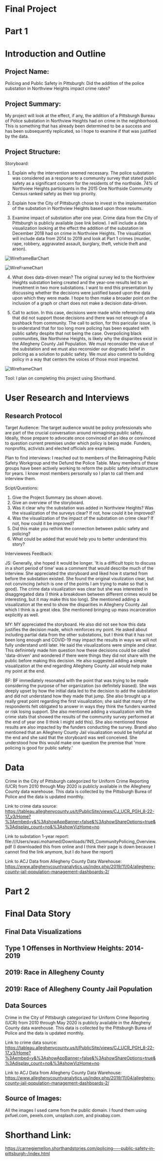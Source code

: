 # Final Project

# Part 1

# Introduction and Outline

## Project Name: 
Policing and Public Safety in Pittsburgh: Did the addition of the police substation in Northview Heights impact crime rates?

## Project Summary: 
My project will look at the effect, if any, the addition of a Pittsburgh Bureau of Police substation in Northview Heights had on crime in the neighborhood. This is something that has already been determined to be a success and has been subsequently replicated, so I hope to examine if that was justified by the data. 

## Project Structure: 

Storyboard:
1. Explain why the intervention seemed necessary. The police substation was considered as a response to a community survey that stated public safety as a significant concern for the residents of the northside. 74% of Northview Heights participants in the 2015 One Northside Community Census ranked safety as their top priority. 

2. Explain how the City of Pittsburgh chose to invest in the implementation of the substation in Northview Heights based upon those results. 

3. Examine impact of substation after one year. Crime data from the City of Pittsburgh is publicly available (see link below). I will include a data visualization looking at the effect the addition of the substation in December 2018 had on crime in Northview Heights. The visualization will include data from 2014 to 2019 and look at Part 1 crimes (murder, rape, robbery, aggravated assault, burglary, theft, vehicle theft and arson).

![WireframeBarChart](https://user-images.githubusercontent.com/68036976/88978647-1bb11300-d28e-11ea-9104-0f19a24f5409.jpg)

![WireFrameChart](https://user-images.githubusercontent.com/68036976/88978721-3be0d200-d28e-11ea-8197-07f5a0c21dfc.jpg)

4. What does data-driven mean? The original survey led to the Northview Heights substation being created and the year-one results led to an investment in two more substations. I want to end this presentation by discussing whether the decisions were justified based upon the data upon which they were made. I hope to then make a broader point on the inclusion of a graph or chart does not make a decision data-driven.

5. Call to action. In this case, decisions were made while referencing data that did not support those decisions and there was not enough of a pushback from community. The call to action, for this paricular issue, is to understand that for too long more policing has been equated with public safety despite that not being the case. Overpolicing black communities, like Northview Heights, is likely why the dispariites exist in the Allegheny County Jail Population. We must reconsider the value of the substation and we must also reconsider our dogmatic belief in policing as a solution to public safety. We must also commit to building policy in a way that centers the voices of those most impacted. 

![WireframeChart](https://user-images.githubusercontent.com/68036976/88981964-2622db00-d295-11ea-82f4-ae75921b17ba.jpg)

Tool: I plan on completing this project using Shorthand. 


# User Research and Interviews

## Research Protocol
Target Audience: 
The target audience would be policy professionals who are part of the crucial conversation around reimagining public safety. Ideally, those prepare to advocate once convinced of an idea or convinced to question current premises under which policy is being made. Funders, nonprofits, activists and elected officials are examples. 

Plan to find interviews: 
I reached out to members of the Reimagining Public Safety Workgroup and the Defund the Police Table. Many members of these groups have been actively working to reform the public safety infrastructure for years. I know most members personally so I plan to call them and interview them. 

Scipt/Questions:
1. Give the Project Summary (as shown above).
2. Give an overview of the storyboard. 
3. Was it clear why the substation was added in Northview Heights? Was the visualization of the surveys clear? If not, how could it be improved? 
4. Was the visualization of the impact of the substation on crime clear? If not, how could it be improved? 
5. Did this make you rethink the connection between public safety and policing? 
6. What could be added that would help you to better understand this story? 

Interviewees Feedback:

JS: Generally, she hoped it would be longer. 'It is a difficult topic to discuss in a short period of time' was a comment that would describe much of the interview. She appreciated the storyboard and liked how it started from before the substation existed. She found the original visulization clear, but not convincing (which is one of the points I am trying to make so that is good). The crime data visualization was clear but she was interested in disaggregated data (I think a breakdown between different crimes would be interesting, but it may make this too long). She mentioned adding a visualization at the end to show the disparities in Allegheny County Jail which I think is a great idea. She mentioned bringing up mass incarceration explicitly as well. 

MY: MY appreciated the storyboard. He also did not see how this data justifies the decision made, which reinforces my point. He asked about including partial data from the other substations, but I think that it has not been long enough and COVID-19 may impact the results in ways we will not fully understand until later. He said the visualizations were simple and clear. This definintely made him question how these decisions could be called 'data-driven' and wondered if there were things they did not share with the public before making this decision. He also suggested adding a simple visualization at the end regarding Allegheny County Jail would help make my point at the end. 

BF: BF immediately resonated with the point that was trying to be made considering the purpose of her organization (so definitely biased). She was deeply upset by how the initial data led to the decision to add the substation and did not understand how they made that jump. She also brought up a really great point regarding the first visualization; she said that many of the respondents felt obligated to answer in ways they think the funders wanted or risk losing support. She also mentioned adding a visualization with the crime stats that showed the results of the community survey performed at the end of year one (I think I might add this). She also mentioned those results are also impacted by the funders conducting the survey. Brandi also mentioned that an Allegheny County Jail visualization would be helpful at the end and she said that the storyboard was well conceived. She understood how this would make one question the premise that 'more policing is good for public safety.'

# Data
Crime in the City of Pittsburgh categorized for Uniform Crime Reporting (UCR) from 2010 through May 2020 is publicly available in the Allegheny County data warehouse. This data is collected by the Pittsburgh Burea of Police and the data is updated monthly. 

Link to crime data source: https://tableau.alleghenycounty.us/t/PublicSite/views/CJ_UCR_PGH_8-22-17_v3/Home?%3Aembed=y&%3AshowAppBanner=false&%3AshowShareOptions=true&%3Adisplay_count=no&%3AshowVizHome=no

Link to substation 1-year report: file:///Users/wasi.mohamed/Downloads/1NS_CommunityPolicing_Overview.pdf (I downloaded this from online and I think their page is down because I cannot find the link anymore, but I do have the report)

Link to ACJ Data from Allegheny County Data Warehouse: https://www.alleghenycountyanalytics.us/index.php/2019/11/04/allegheny-county-jail-population-management-dashboards-2/




# Part 2

# Final Data Story


## Final Data Visualizations

## Type 1 Offenses in Northview Heights: 2014-2019
<div class="flourish-embed flourish-chart" data-src="visualisation/3400971" data-url="https://flo.uri.sh/visualisation/3400971/embed"><script src="https://public.flourish.studio/resources/embed.js"></script></div>

## 2019: Race in Allegheny County
<div class="flourish-embed flourish-chart" data-src="visualisation/3398243" data-url="https://flo.uri.sh/visualisation/3398243/embed"><script src="https://public.flourish.studio/resources/embed.js"></script></div>

## 2019: Race of Allegheny County Jail Population
<div class="flourish-embed flourish-chart" data-src="visualisation/3402549" data-url="https://flo.uri.sh/visualisation/3402549/embed"><script src="https://public.flourish.studio/resources/embed.js"></script></div>


## Data Sources
Crime in the City of Pittsburgh categorized for Uniform Crime Reporting (UCR) from 2010 through May 2020 is publicly available in the Allegheny County data warehouse. This data is collected by the Pittsburgh Burea of Police and the data is updated monthly. 

Link to crime data source: https://tableau.alleghenycounty.us/t/PublicSite/views/CJ_UCR_PGH_8-22-17_v3/Home?%3Aembed=y&%3AshowAppBanner=false&%3AshowShareOptions=true&%3Adisplay_count=no&%3AshowVizHome=no

Link to ACJ Data from Allegheny County Data Warehouse: https://www.alleghenycountyanalytics.us/index.php/2019/11/04/allegheny-county-jail-population-management-dashboards-2/

## Source of Images:
All the images I used came from the public domain. I found them using pxfuel.com, pexels.com, unsplash.com, and pixabay.com. 

# Shorthand Link: 
https://carnegiemellon.shorthandstories.com/policing----public-safety-in-pittsburgh-/index.html
